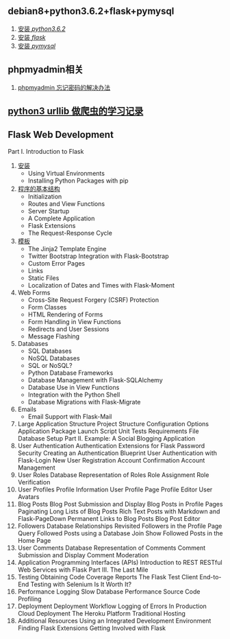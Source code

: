 ## debian8+python3.6.2+flask+pymysql

1. [安装 *python3.6.2*](debian9+flask+uwsgi+pymysq/install/install-python3.6.2.md)
2. [安装 *flask*](debian9+flask+uwsgi+pymysq/install/install-flask.mdd)
3. [安装 *pymysql*](debian9+flask+uwsgi+pymysq/install/install-pymysql.md)

## phpmyadmin相关
1. [phpmyadmin 忘记密码的解决办法](phpmyadmin-set-password.md)

## [python3 urllib 做爬虫的学习记录](python3-urllib.md)

## Flask Web Development
Part I. Introduction to Flask
1. [安装](flask-dev/1.install.md)
    * Using Virtual Environments
    * Installing Python Packages with pip
2. [程序的基本结构](flask-dev/2.Basic_Application_Structure.md)
    * Initialization
    * Routes and View Functions
    * Server Startup
    * A Complete Application
    * Flask Extensions
    * The Request-Response Cycle
3. [模板](flask/3.Templates.md)
    * The Jinja2 Template Engine
    * Twitter Bootstrap Integration with Flask-Bootstrap
    * Custom Error Pages
    * Links
    * Static Files
    * Localization of Dates and Times with Flask-Moment
4. Web Forms
    * Cross-Site Request Forgery (CSRF) Protection
    * Form Classes
    * HTML Rendering of Forms
    * Form Handling in View Functions
    * Redirects and User Sessions
    * Message Flashing
5. Databases
    * SQL Databases
    * NoSQL Databases
    * SQL or NoSQL?
    * Python Database Frameworks
    * Database Management with Flask-SQLAlchemy
    * Database Use in View Functions
    * Integration with the Python Shell
    * Database Migrations with Flask-Migrate
6. Emails
    * Email Support with Flask-Mail
7. Large Application Structure
Project Structure
Configuration Options
Application Package
Launch Script
Unit Tests
Requirements File
Database Setup
Part II. Example: A Social Blogging Application
8. User Authentication
Authentication Extensions for Flask
Password Security
Creating an Authentication Blueprint
User Authentication with Flask-Login
New User Registration
Account Confirmation
Account Management
9. User Roles
Database Representation of Roles
Role Assignment
Role Verification
10. User Profiles
Profile Information
User Profile Page
Profile Editor
User Avatars
11. Blog Posts
Blog Post Submission and Display
Blog Posts in Profile Pages
Paginating Long Lists of Blog Posts
Rich Text Posts with Markdown and Flask-PageDown
Permanent Links to Blog Posts
Blog Post Editor
12. Followers
Database Relationships Revisited
Followers in the Profile Page
Query Followed Posts using a Database Join
Show Followed Posts in the Home Page
13. User Comments
Database Representation of Comments
Comment Submission and Display
Comment Moderation
14. Application Programming Interfaces (APIs)
Introduction to REST
RESTful Web Services with Flask
Part III. The Last Mile
15. Testing
Obtaining Code Coverage Reports
The Flask Test Client
End-to-End Testing with Selenium
Is It Worth It?
16. Performance
Logging Slow Database Performance
Source Code Profiling
17. Deployment
Deployment Workflow
Logging of Errors In Production
Cloud Deployment
The Heroku Platform
Traditional Hosting
18. Additional Resources
Using an Integrated Development Environment
Finding Flask Extensions
Getting Involved with Flask
